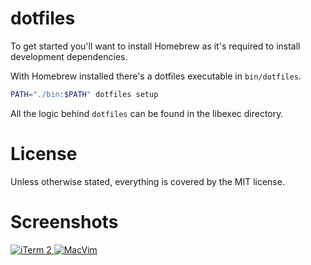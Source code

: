 # dotfiles

To get started you'll want to install Homebrew as it's required to
install development dependencies.

With Homebrew installed there's a dotfiles executable in `bin/dotfiles`.

``` sh
PATH="./bin:$PATH" dotfiles setup
```

All the logic behind `dotfiles` can be found in the libexec directory.

# License

Unless otherwise stated, everything is covered by the MIT license.

# Screenshots

<a href="http://cl.ly/image/1X2g2T1q1H2C">
  <img alt="iTerm 2" src="http://f.cl.ly/items/0v2X3F122p1i3g3K3g31/iterm2-thumb.png"></img>
</a>

<a href="http://cl.ly/image/2B253h193q0z">
  <img alt="MacVim" src="http://f.cl.ly/items/1m1M41221S233C0h0D2T/macvim.png"></img>
</a>
